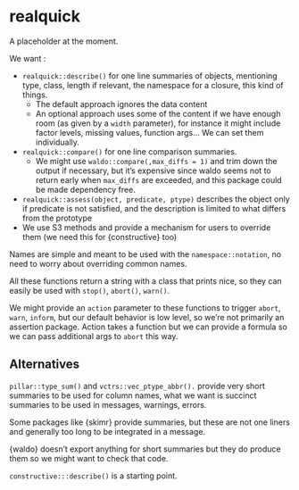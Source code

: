 
<!-- README.md is generated from README.Rmd. Please edit that file -->

# realquick

A placeholder at the moment.

We want :

- `realquick::describe()` for one line summaries of objects, mentioning
  type, class, length if relevant, the namespace for a closure, this
  kind of things.
  - The default approach ignores the data content
  - An optional approach uses some of the content if we have enough room
    (as given by a `width` parameter), for instance it might include
    factor levels, missing values, function args… We can set them
    individually.
- `realquick::compare()` for one line comparison summaries.
  - We might use `waldo::compare(,max_diffs = 1)` and trim down the
    output if necessary, but it’s expensive since waldo seems not to
    return early when `max_diffs` are exceeded, and this package could
    be made dependency free.
- `realquick::assess(object, predicate, ptype)` describes the object
  only if predicate is not satisfied, and the description is limited to
  what differs from the prototype
- We use S3 methods and provide a mechanism for users to override them
  (we need this for {constructive} too)

Names are simple and meant to be used with the `namespace::notation`, no
need to worry about overriding common names.

All these functions return a string with a class that prints nice, so
they can easily be used with `stop()`, `abort()`, `warn()`.

We might provide an `action` parameter to these functions to trigger
`abort`, `warn`, `inform`, but our default behavior is low level, so
we’re not primarily an assertion package. Action takes a function but we
can provide a formula so we can pass additional args to `abort` this
way.

## Alternatives

`pillar::type_sum()` and `vctrs::vec_ptype_abbr().` provide very short
summaries to be used for column names, what we want is succinct
summaries to be used in messages, warnings, errors.

Some packages like {skimr} provide summaries, but these are not one
liners and generally too long to be integrated in a message.

{waldo} doesn’t export anything for short summaries but they do produce
them so we might want to check that code.

`constructive:::describe()` is a starting point.

